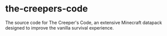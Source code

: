 # the-creepers-code
The source code for The Creeper's Code, an extensive Minecraft datapack designed to improve the vanilla survival experience.
